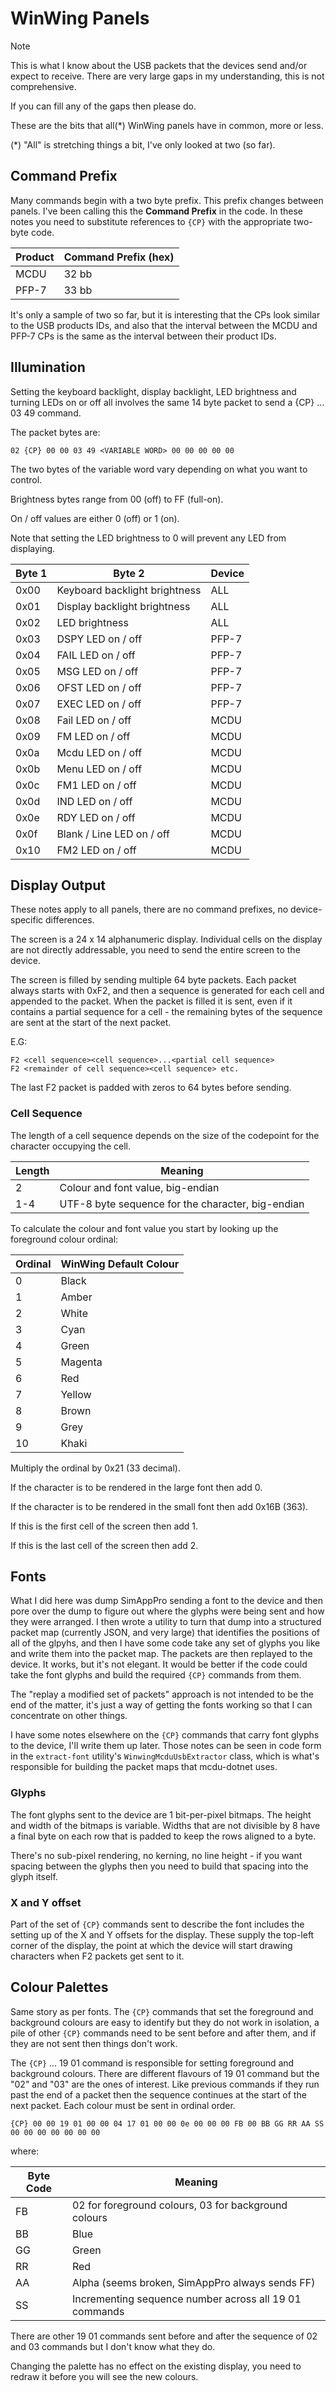﻿# WinWing Panels

> [!NOTE]
> This is what I know about the USB packets that the devices send and/or
expect to receive. There are very large gaps in my understanding, this
is not comprehensive.
>
> If you can fill any of the gaps then please do.

These are the bits that all(*) WinWing panels have in common, more or less.

(*) "All" is stretching things a bit, I've only looked at two (so far).



## Command Prefix

Many commands begin with a two byte prefix. This prefix changes between panels.
I've been calling this the **Command Prefix** in the code. In these notes you
need to substitute references to `{CP}` with the appropriate two-byte code.

| Product | Command Prefix (hex) |
| ---     | --- |
| MCDU    | 32 bb |
| PFP-7   | 33 bb |

It's only a sample of two so far, but it is interesting that the CPs look similar
to the USB products IDs, and also that the interval between the MCDU and PFP-7 CPs
is the same as the interval between their product IDs.


## Illumination

Setting the keyboard backlight, display backlight, LED brightness and
turning LEDs on or off all involves the same 14 byte packet to send
a {CP} ... 03 49 command.

The packet bytes are:

```
02 {CP} 00 00 03 49 <VARIABLE WORD> 00 00 00 00 00
```

The two bytes of the variable word vary depending on what you want to
control.

Brightness bytes range from 00 (off) to FF (full-on).

On / off values are either 0 (off) or 1 (on).

Note that setting the LED brightness to 0 will prevent any LED from displaying.


| Byte 1 | Byte 2                        | Device |
| ---    | ---                           | --- |
| 0x00   | Keyboard backlight brightness | ALL |
| 0x01   | Display backlight brightness  | ALL |
| 0x02   | LED brightness                | ALL |
| 0x03   | DSPY LED on / off             | PFP-7 |
| 0x04   | FAIL LED on / off             | PFP-7 |
| 0x05   | MSG LED on / off              | PFP-7 |
| 0x06   | OFST LED on / off             | PFP-7 |
| 0x07   | EXEC LED on / off             | PFP-7 |
| 0x08   | Fail LED on / off             | MCDU |
| 0x09   | FM LED on / off               | MCDU |
| 0x0a   | Mcdu LED on / off             | MCDU |
| 0x0b   | Menu LED on / off             | MCDU |
| 0x0c   | FM1 LED on / off              | MCDU |
| 0x0d   | IND LED on / off              | MCDU |
| 0x0e   | RDY LED on / off              | MCDU |
| 0x0f   | Blank / Line LED on / off     | MCDU |
| 0x10   | FM2 LED on / off              | MCDU |



## Display Output

These notes apply to all panels, there are no command prefixes, no device-specific
differences.

The screen is a 24 x 14 alphanumeric display. Individual cells on the
display are not directly addressable, you need to send the entire screen to
the device.

The screen is filled by sending multiple 64 byte packets. Each packet always
starts with 0xF2, and then a sequence is generated for each cell and appended
to the packet. When the packet is filled it is sent, even if it contains a partial
sequence for a cell - the remaining bytes of the sequence are sent at the start
of the next packet.

E.G:

```
F2 <cell sequence><cell sequence>...<partial cell sequence>
F2 <remainder of cell sequence><cell sequence> etc.
```

The last F2 packet is padded with zeros to 64 bytes before sending.



### Cell Sequence

The length of a cell sequence depends on the size of the codepoint for the
character occupying the cell.

| Length | Meaning |
| ---    | --- |
| 2      | Colour and font value, big-endian |
| 1-4    | UTF-8 byte sequence for the character, big-endian |

To calculate the colour and font value you start by looking up the foreground
colour ordinal:

| Ordinal | WinWing Default Colour |
| ---     | --- |
| 0       | Black |
| 1       | Amber |
| 2       | White |
| 3       | Cyan |
| 4       | Green |
| 5       | Magenta |
| 6       | Red |
| 7       | Yellow |
| 8       | Brown |
| 9       | Grey |
| 10      | Khaki |

Multiply the ordinal by 0x21 (33 decimal).

If the character is to be rendered in the large font then add 0.

If the character is to be rendered in the small font then add 0x16B (363).

If this is the first cell of the screen then add 1.

If this is the last cell of the screen then add 2.



## Fonts

What I did here was dump SimAppPro sending a font to the device and then pore
over the dump to figure out where the glyphs were being sent and how they were
arranged. I then wrote a utility to turn that dump into a structured packet map
(currently JSON, and very large) that identifies the positions of all of the
glpyhs, and then I have some code take any set of glyphs you like and write them
into the packet map. The packets are then replayed to the device. It works, but
it's not elegant. It would be better if the code could take the font glyphs and
build the required `{CP}` commands from them.

The "replay a modified set of packets" approach is not intended to be the end of
the matter, it's just a way of getting the fonts working so that I can concentrate
on other things.

I have some notes elsewhere on the `{CP}` commands that carry font glyphs to the
device, I'll write them up later. Those notes can be seen in code form in the
`extract-font` utility's `WinwingMcduUsbExtractor` class, which is what's responsible
for building the packet maps that mcdu-dotnet uses.


### Glyphs

The font glyphs sent to the device are 1 bit-per-pixel bitmaps. The height and width
of the bitmaps is variable. Widths that are not divisible by 8 have a final byte on
each row that is padded to keep the rows aligned to a byte.

There's no sub-pixel rendering, no kerning, no line height - if you want spacing
between the glyphs then you need to build that spacing into the glyph itself.



### X and Y offset

Part of the set of `{CP}` commands sent to describe the font includes the setting up
of the X and Y offsets for the display. These supply the top-left corner of the
display, the point at which the device will start drawing characters when F2 packets
get sent to it.


## Colour Palettes

Same story as per fonts. The `{CP}` commands that set the foreground and background
colours are easy to identify but they do not work in isolation, a pile of other
`{CP}` commands need to be sent before and after them, and if they are not sent then
things don't work.

The `{CP}` ... 19 01 command is responsible for setting foreground and background
colours. There are different flavours of 19 01 command but the "02" and "03"
are the ones of interest. Like previous commands if they run past the end of a
packet then the sequence continues at the start of the next packet. Each colour
must be sent in ordinal order.

```
{CP} 00 00 19 01 00 00 04 17 01 00 00 0e 00 00 00 FB 00 BB GG RR AA SS 00 00 00 00 00 00 00
```

where:

| Byte Code | Meaning |
| ---       | --- |
| FB        | 02 for foreground colours, 03 for background colours |
| BB        | Blue |
| GG        | Green |
| RR        | Red |
| AA        | Alpha (seems broken, SimAppPro always sends FF) |
| SS        | Incrementing sequence number across all 19 01 commands |

There are other 19 01 commands sent before and after the sequence of 02 and 03
commands but I don't know what they do.

Changing the palette has no effect on the existing display, you need to redraw it before
you will see the new colours.
